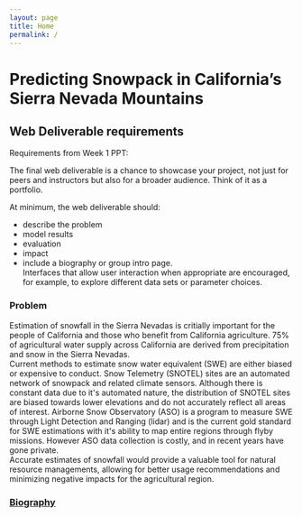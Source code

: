 ```yaml
---
layout: page
title: Home
permalink: /
---
```


# Predicting Snowpack in California’s Sierra Nevada Mountains


## Web Deliverable requirements
Requirements from Week 1 PPT:  

The final web deliverable is a chance to showcase your project,
not just for peers and instructors but also for a broader
audience. Think of it as a portfolio. 

At minimum, the web deliverable should: 
- describe the problem
- model results
- evaluation
- impact
- include a biography or group intro page.   
Interfaces that allow user interaction when appropriate are encouraged, for example, to explore different data sets or parameter choices.

### Problem
Estimation of snowfall in the Sierra Nevadas is critially important for the people of California and those who benefit from California agriculture. 75% of agricultural water supply across California are derived from precipitation and snow in the Sierra Nevadas.  
Current methods to estimate snow water equivalent (SWE) are either biased or expensive to conduct. Snow Telemetry (SNOTEL) sites are an automated network of snowpack and related climate sensors. Although there is constant data due to it's automated nature, the distribution of SNOTEL sites are biased towards lower elevations and do not accurately reflect all areas of interest. Airborne Snow Observatory (ASO) is a program to measure SWE through Light Detection and Ranging (lidar) and is the current gold standard for SWE estimations with it's ability to map entire regions through flyby missions. However ASO data collection is costly, and in recent years have gone private.  
Accurate estimates of snowfall would provide a valuable tool for natural resource managements, allowing for better usage recommendations and minimizing negative impacts for the agricultural region.



### [Biography](biography.md)
